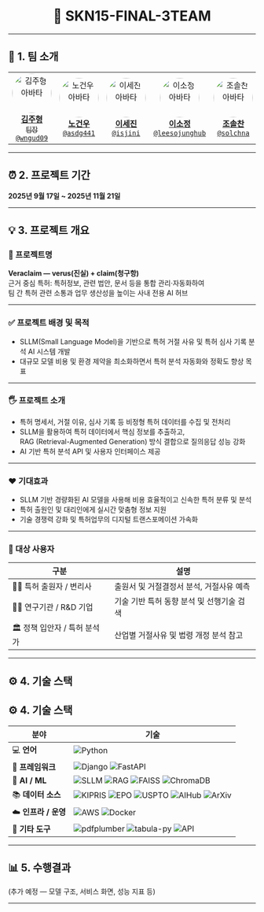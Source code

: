 <h1 align="center">🚀 SKN15-FINAL-3TEAM</h1>

---

## 👥 1. 팀 소개

<table align="center">
  <tr>
    <td align="center" width="150">
      <a href="https://github.com/wngud09">
        <img src="https://github.com/wngud09.png" width="80" style="border-radius:50%;" alt="김주형 아바타"/><br/>
        <strong>김주형</strong><br/><sub>팀장</sub><br/><code>@wngud09</code>
      </a>
    </td>
    <td align="center" width="150">
      <a href="https://github.com/asdg441">
        <img src="https://github.com/asdg441.png" width="80" style="border-radius:50%;" alt="노건우 아바타"/><br/>
        <strong>노건우</strong><br/><code>@asdg441</code>
      </a>
    </td>
    <td align="center" width="150">
      <a href="https://github.com/isjini">
        <img src="https://github.com/isjini.png" width="80" style="border-radius:50%;" alt="이세진 아바타"/><br/>
        <strong>이세진</strong><br/><code>@isjini</code>
      </a>
    </td>
    <td align="center" width="150">
      <a href="https://github.com/leesojunghub">
        <img src="https://github.com/leesojunghub.png" width="80" style="border-radius:50%;" alt="이소정 아바타"/><br/>
        <strong>이소정</strong><br/><code>@leesojunghub</code>
      </a>
    </td>
    <td align="center" width="150">
      <a href="https://github.com/solchna">
        <img src="https://github.com/solchna.png" width="80" style="border-radius:50%;" alt="조솔찬 아바타"/><br/>
        <strong>조솔찬</strong><br/><code>@solchna</code>
      </a>
    </td>
  </tr>
</table>

---

## ⏰ 2. 프로젝트 기간  
**2025년 9월 17일 ~ 2025년 11월 21일**

---

## 💡 3. 프로젝트 개요

### 📕 프로젝트명  
**Veraclaim — verus(진실) + claim(청구항)**  
근거 중심 특허: 특허정보, 관련 법안, 문서 등을 통합 관리·자동화하여  
팀 간 특허 관련 소통과 업무 생산성을 높이는 사내 전용 AI 허브

---

### ✅ 프로젝트 배경 및 목적  
- SLLM(Small Language Model)을 기반으로 특허 거절 사유 및 특허 심사 기록 분석 AI 시스템 개발  
- 대규모 모델 비용 및 환경 제약을 최소화하면서 특허 분석 자동화와 정확도 향상 목표  

---

### 🖐️ 프로젝트 소개  
- 특허 명세서, 거절 이유, 심사 기록 등 비정형 특허 데이터를 수집 및 전처리  
- SLLM을 활용하여 특허 데이터에서 핵심 정보를 추출하고,  
  RAG (Retrieval-Augmented Generation) 방식 결합으로 질의응답 성능 강화  
- AI 기반 특허 분석 API 및 사용자 인터페이스 제공  

---

### ❤️ 기대효과  
- SLLM 기반 경량화된 AI 모델을 사용해 비용 효율적이고 신속한 특허 분류 및 분석  
- 특허 출원인 및 대리인에게 실시간 맞춤형 정보 지원  
- 기술 경쟁력 강화 및 특허업무의 디지털 트랜스포메이션 가속화  

---

### 👤 대상 사용자  
| 구분 | 설명 |
|------|------|
| 👩‍💼 특허 출원자 / 변리사 | 출원서 및 거절결정서 분석, 거절사유 예측 |
| 🧑‍🔬 연구기관 / R&D 기업 | 기술 기반 특허 동향 분석 및 선행기술 검색 |
| 🏛 정책 입안자 / 특허 분석가 | 산업별 거절사유 및 법령 개정 분석 참고 |

---

## ⚙️ 4. 기술 스택  

## ⚙️ 4. 기술 스택

| 분야 | 기술 |
|------|------|
| 💻 **언어** | ![Python](https://img.shields.io/badge/Python-3.10-blue?logo=python&logoColor=white) |
| 🧩 **프레임워크** | ![Django](https://img.shields.io/badge/Django-5.0-0C4B33?logo=django&logoColor=white) ![FastAPI](https://img.shields.io/badge/FastAPI-Backend-009688?logo=fastapi&logoColor=white) |
| 🧠 **AI / ML** | ![SLLM](https://img.shields.io/badge/SLLM-7B%20Model-orange) ![RAG](https://img.shields.io/badge/RAG-Retrieval--Augmented%20Generation-purple) ![FAISS](https://img.shields.io/badge/FAISS-Vector%20Search-lightgrey) ![ChromaDB](https://img.shields.io/badge/ChromaDB-Embedding%20Store-9cf) |
| 📚 **데이터 소스** | ![KIPRIS](https://img.shields.io/badge/KIPRIS-Patent%20Data-blue) ![EPO](https://img.shields.io/badge/EPO-European%20Patent-red) ![USPTO](https://img.shields.io/badge/USPTO-US%20Patent-lightblue) ![AIHub](https://img.shields.io/badge/AI%20Hub-Korean%20Data-yellow) ![ArXiv](https://img.shields.io/badge/ArXiv-Research%20Papers-brown) |
| ☁️ **인프라 / 운영** | ![AWS](https://img.shields.io/badge/AWS-Cloud-orange?logo=amazonaws&logoColor=white) ![Docker](https://img.shields.io/badge/Docker-Container-blue?logo=docker&logoColor=white) |
| 🧾 **기타 도구** | ![pdfplumber](https://img.shields.io/badge/pdfplumber-PDF%20Extract-7B68EE) ![tabula-py](https://img.shields.io/badge/tabula--py-Table%20Parser-6A5ACD) ![API](https://img.shields.io/badge/API-Integration-green) |

---

## 📊 5. 수행결과  
(추가 예정 — 모델 구조, 서비스 화면, 성능 지표 등)

---
